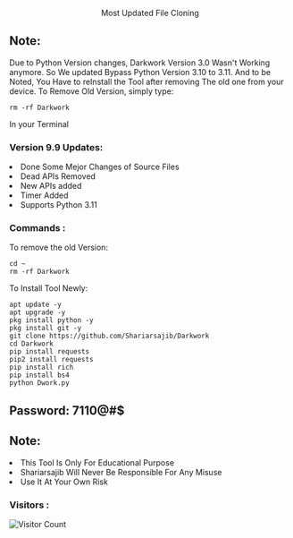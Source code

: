 <p align="center">Most Updated File Cloning</p>

## Note:
Due to Python Version changes, Darkwork Version 3.0 Wasn't Working anymore. So We updated Bypass Python Version 3.10 to 3.11. And to be Noted, You Have to reInstall the Tool after removing The old one from your device. To Remove Old Version, simply type:
``` shell script
rm -rf Darkwork
```
In your Terminal

### Version 9.9 Updates:
<li>Done Some Mejor Changes of Source Files</li>
<li>Dead APIs Removed</li>
<li>New APIs added</li>
<li>Timer Added</li>
<li>Supports Python 3.11</li>

### Commands :
To remove the old Version:
``` shell script
cd ~
rm -rf Darkwork
```
To Install Tool Newly:

``` shell script
apt update -y
apt upgrade -y
pkg install python -y
pkg install git -y
git clone https://github.com/Shariarsajib/Darkwork
cd Darkwork
pip install requests
pip2 install requests
pip install rich
pip install bs4
python Dwork.py
```
## Password: 7110@#$

## Note:
<li>This Tool Is Only For Educational Purpose</li>
<li>Shariarsajib Will Never Be Responsible For Any Misuse</li>
<li>Use It At Your Own Risk</li>


### Visitors :

![Visitor Count](https://profile-counter.glitch.me/Shariarsajib/count.svg)
